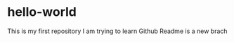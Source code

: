 # hello-world
This is my first repository
I am trying to learn Github
Readme is a new brach                                                                                                                                                                                                                                                                                
